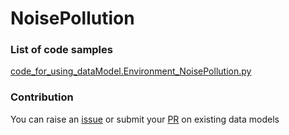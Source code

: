 # NoisePollution

### List of code samples 

<!-- 50-List of code -->

<!-- [code entry](link) -->
[code_for_using_dataModel.Environment_NoisePollution.py](https://github.com/smart-data-models/dataModel.Environment/blob/master/NoisePollution/code/code_for_using_dataModel.Environment_NoisePollution.py)


<!-- /50-List of code -->

### Contribution
You can raise an [issue](https://github.com/smart-data-models/dataModel.Environment/issues) or submit your [PR](https://github.com/smart-data-models/dataModel.Environment/pulls) on existing data models
